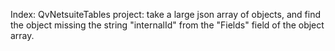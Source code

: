 Index:
QvNetsuiteTables project:  take a large json array of objects, and find the object missing the string "internalId" from the "Fields" field of the object array.
